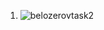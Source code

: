 1. ![belozerovtask2](https://github.com/user-attachments/assets/65a8a9ca-7b17-4357-be10-ccfb9c834c75)

